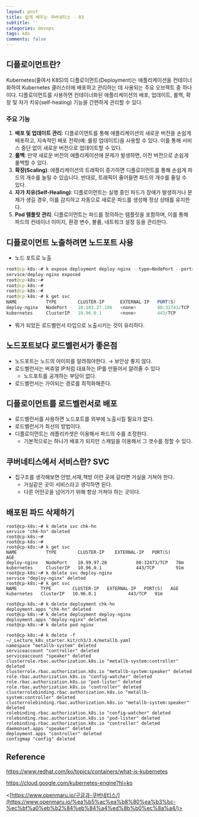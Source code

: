 ```yaml
---
layout: post
title: 쉽게 배우는 쿠버네티스 - 03
subtitle: ''
categories: devops
tags: k8s
comments: false
---
```


## 디플로이먼트란?

Kubernetes(줄여서 K8S)의 디플로이먼트(Deployment)는 애플리케이션을 컨테이너화하여 Kubernetes 클러스터에 배포하고 관리하는 데 사용되는 주요 오브젝트 중 하나이다. 디플로이먼트를 사용하면 컨테이너화된 애플리케이션의 배포, 업데이트, 롤백, 확장 및 자가 치유(self-healing) 기능을 간편하게 관리할 수 있다.

### 주요 기능

1. **배포 및 업데이트 관리**: 디플로이먼트를 통해 애플리케이션의 새로운 버전을 손쉽게 배포하고, 지속적인 배포 전략(예: 롤링 업데이트)을 사용할 수 있다. 이를 통해 서비스 중단 없이 새로운 버전으로 업데이트할 수 있다.
2. **롤백**: 만약 새로운 버전의 애플리케이션에 문제가 발생하면, 이전 버전으로 손쉽게 롤백할 수 있다.
3. **확장(Scaling)**: 애플리케이션의 트래픽이 증가하면 디플로이먼트를 통해 손쉽게 파드의 개수를 늘릴 수 있습니다. 반대로, 트래픽이 줄어들면 파드의 개수를 줄일 수 있다.
4. **자가 치유(Self-Healing)**: 디플로이먼트는 실행 중인 파드가 장애가 발생하거나 문제가 생길 경우, 이를 감지하고 자동으로 새로운 파드를 생성해 정상 상태를 유지한다.
5. **Pod 템플릿 관리**: 디플로이먼트는 파드를 정의하는 템플릿을 포함하며, 이를 통해 파드의 컨테이너 이미지, 환경 변수, 볼륨, 네트워크 설정 등을 관리한다.

## 디플로이먼트 노출하려면 노드포트 사용

- 노드 포트로 노출

```java
root@cp-k8s:~# k expose deployment deploy-nginx --type=NodePort --port=80
service/deploy-nginx exposed
root@cp-k8s:~# 
root@cp-k8s:~# 
root@cp-k8s:~# 
root@cp-k8s:~# k get svc
NAME           TYPE        CLUSTER-IP      EXTERNAL-IP   PORT(S)        AGE
deploy-nginx   NodePort    10.103.27.106   <none>        80:31743/TCP   6s
kubernetes     ClusterIP   10.96.0.1       <none>        443/TCP        16h
```

- 뭐가 되었든 로드벨런서 타입으로 노출시키는 것이 유리하다.

## 노드포트보다 로드벨런서가 좋은점

- 노드포트는 노드의 아이피를 알려줘야한다. → 보안상 좋지 않다.
- 로드벨런서는 버츄얼 IP처럼 대표하는 IP를 만들어서 알려줄 수 있다
    - 노드포트를 공개하는 부담이 없다.
- 로드벨런서는 가야되는 경로를 최적화해준다.

## 디플로이먼트를 로드벨런서로 배포

- 로드벨런서를 사용하면 노드포트를 외부에 노출시킬 필요가 없다.
- 로드벨런서가 최선의 방법이다.
- 디플로이먼트는 레플리카셋은 이용해서 파드의 수를 조정한다.
    - 기본적으로는 하나가 배포가 되지만 스캐일을 이용해서 그 갯수를 정할 수 있다.

## 쿠버네티스에서 서비스란? SVC

- 집구조를 생각해보면 안방,서재,책방 이런 곳에 갈라면 거실을 거쳐야 한다.
    - 거실같은 곳이 서비스라고 생각하면 된다.
    - 다른 어떤곳을 넘어가기 위해 항상 거쳐야 하는 곳이다.

## 배포된 파드 삭제하기

```
root@cp-k8s:~# k delete svc chk-hn
service "chk-hn" deleted
root@cp-k8s:~#
root@cp-k8s:~#
root@cp-k8s:~# k get svc
NAME           TYPE        CLUSTER-IP    EXTERNAL-IP   PORT(S)        AGE
deploy-nginx   NodePort    10.99.97.20           80:32473/TCP   70m
kubernetes     ClusterIP   10.96.0.1             443/TCP        91m
root@cp-k8s:~# k delete svc deploy-nginx
service "deploy-nginx" deleted
root@cp-k8s:~# k get svc
NAME         TYPE        CLUSTER-IP   EXTERNAL-IP   PORT(S)   AGE
kubernetes   ClusterIP   10.96.0.1            443/TCP   91m

root@cp-k8s:~# k delete deployment chk-hn 
deployment.apps "chk-hn" deleted
root@cp-k8s:~# k delete deployment deploy-nginx 
deployment.apps "deploy-nginx" deleted
root@cp-k8s:~# k delete pod nginx

root@cp-k8s:~# k delete -f ~/_Lecture_k8s_starter.kit/ch3/3.4/metallb.yaml 
namespace "metallb-system" deleted
serviceaccount "controller" deleted
serviceaccount "speaker" deleted
clusterrole.rbac.authorization.k8s.io "metallb-system:controller" deleted
clusterrole.rbac.authorization.k8s.io "metallb-system:speaker" deleted
role.rbac.authorization.k8s.io "config-watcher" deleted
role.rbac.authorization.k8s.io "pod-lister" deleted
role.rbac.authorization.k8s.io "controller" deleted
clusterrolebinding.rbac.authorization.k8s.io "metallb-system:controller" deleted
clusterrolebinding.rbac.authorization.k8s.io "metallb-system:speaker" deleted
rolebinding.rbac.authorization.k8s.io "config-watcher" deleted
rolebinding.rbac.authorization.k8s.io "pod-lister" deleted
rolebinding.rbac.authorization.k8s.io "controller" deleted
daemonset.apps "speaker" deleted
deployment.apps "controller" deleted
configmap "config" deleted

```

## Reference

<https://www.redhat.com/ko/topics/containers/what-is-kubernetes>

<https://cloud.google.com/kubernetes-engine?hl=ko>

<[https://www.openmaru.io/구글과-쿠버네티스/](https://www.openmaru.io/%ea%b5%ac%ea%b8%80%ea%b3%bc-%ec%bf%a0%eb%b2%84%eb%84%a4%ed%8b%b0%ec%8a%a4/)>